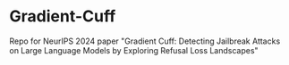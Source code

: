 # Gradient-Cuff
Repo for NeurIPS 2024 paper "Gradient Cuff: Detecting Jailbreak Attacks on Large Language Models by Exploring Refusal Loss Landscapes"
